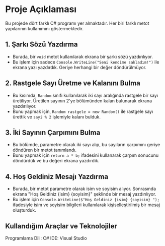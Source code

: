 # Proje Açıklaması

Bu projede dört farklı C# programı yer almaktadır. Her biri farklı metot yapılarının kullanımını göstermektedir.

## 1. Şarkı Sözü Yazdırma

- Burada, bir `void` metot kullanılarak ekrana bir şarkı sözü yazdırılıyor.
- Bu işlem için sadece `Console.WriteLine("Seni kendime sakladım!")` ile ekrana yazı yazdırdık. Geriye herhangi bir değer döndürülmüyor.

## 2. Rastgele Sayı Üretme ve Kalanını Bulma

- Bu kısımda, `Random` sınıfı kullanılarak iki sayı aralığında rastgele bir sayı üretiliyor. Üretilen sayının 2'ye bölümünden kalan bulunarak ekrana yazdırılıyor.
- Bunu yapmak için, `Random rastgele = new Random()` ile rastgele sayı ürettik ve `sayi % 2` işlemiyle kalanı bulduk.

## 3. İki Sayının Çarpımını Bulma

- Bu bölümde, parametre olarak iki sayı alıp, bu sayıların çarpımını geriye döndüren bir metot tanımlandı.
- Bunu yapmak için `return a * b;` ifadesini kullanarak çarpım sonucunu döndürdük ve bu değeri ekrana yazdırdık.

## 4. Hoş Geldiniz Mesajı Yazdırma

- Burada, bir metot parametre olarak isim ve soyisim alıyor. Sonrasında ekrana "Hoş Geldiniz {isim} {soyisim}" şeklinde bir mesaj yazdırılıyor.
- Bu işlem için `Console.WriteLine($"Hoş Geldiniz {isim} {soyisim} ");` ifadesiyle isim ve soyisim bilgileri kullanılarak kişiselleştirilmiş bir mesaj oluşturduk.

## Kullandığım Araçlar ve Teknolojiler
Programlama Dili: C#
IDE: Visual Studio
